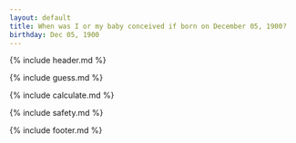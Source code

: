 ```yaml
---
layout: default
title: When was I or my baby conceived if born on December 05, 1900?
birthday: Dec 05, 1900
---
```


{% include header.md %}

{% include guess.md %}

{% include calculate.md %}

{% include safety.md %}

{% include footer.md %}




